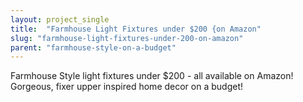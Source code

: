 ```yaml
---
layout: project_single
title:  "Farmhouse Light Fixtures under $200 {on Amazon"
slug: "farmhouse-light-fixtures-under-200-on-amazon"
parent: "farmhouse-style-on-a-budget"
---
```

Farmhouse Style light fixtures under $200 - all available on Amazon! Gorgeous, fixer upper inspired home decor on a budget!